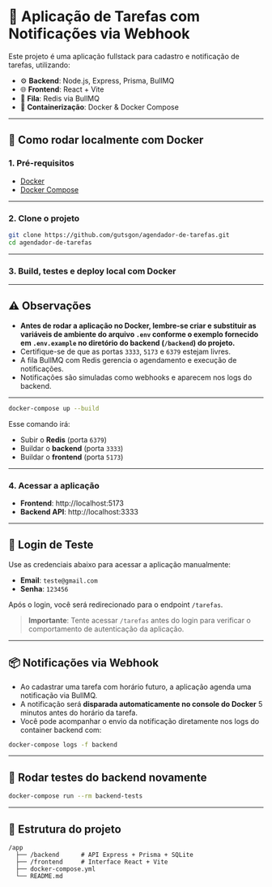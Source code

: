 
# 📝 Aplicação de Tarefas com Notificações via Webhook

Este projeto é uma aplicação fullstack para cadastro e notificação de tarefas, utilizando:

- ⚙️ **Backend**: Node.js, Express, Prisma, BullMQ  
- 🌐 **Frontend**: React + Vite  
- 🧠 **Fila**: Redis via BullMQ  
- 🐋 **Containerização**: Docker & Docker Compose  

---

## 🚀 Como rodar localmente com Docker

### 1. Pré-requisitos

- [Docker](https://www.docker.com/)  
- [Docker Compose](https://docs.docker.com/compose/)  

---

### 2. Clone o projeto

```bash
git clone https://github.com/gutsgon/agendador-de-tarefas.git
cd agendador-de-tarefas
```

---

### 3. Build, testes e deploy local com Docker

---
## ⚠️ Observações

- **Antes de rodar a aplicação no Docker, lembre-se criar e substituir as variáveis de ambiente do arquivo `.env` conforme o exemplo fornecido em `.env.example` no diretório do backend (`/backend`) do projeto.**  
- Certifique-se de que as portas `3333`, `5173` e `6379` estejam livres.  
- A fila BullMQ com Redis gerencia o agendamento e execução de notificações.  
- Notificações são simuladas como webhooks e aparecem nos logs do backend.

---

```bash
docker-compose up --build
```

Esse comando irá:

- Subir o **Redis** (porta `6379`)  
- Buildar o **backend** (porta `3333`)  
- Buildar o **frontend** (porta `5173`)  

---

### 4. Acessar a aplicação

- **Frontend**: http://localhost:5173  
- **Backend API**: http://localhost:3333  

---

## 🔐 Login de Teste

Use as credenciais abaixo para acessar a aplicação manualmente:

- **Email**: `teste@gmail.com`  
- **Senha**: `123456`  

Após o login, você será redirecionado para o endpoint `/tarefas`.

> **Importante**: Tente acessar `/tarefas` antes do login para verificar o comportamento de autenticação da aplicação.

---

## 📦 Notificações via Webhook

- Ao cadastrar uma tarefa com horário futuro, a aplicação agenda uma notificação via BullMQ.  
- A notificação será **disparada automaticamente no console do Docker** 5 minutos antes do horário da tarefa.  
- Você pode acompanhar o envio da notificação diretamente nos logs do container backend com:

```bash
docker-compose logs -f backend
```

---

## 🧪 Rodar testes do backend novamente

```bash
docker-compose run --rm backend-tests
```

---

## 📂 Estrutura do projeto

```
/app
  ├── /backend      # API Express + Prisma + SQLite
  ├── /frontend     # Interface React + Vite
  ├── docker-compose.yml
  └── README.md
```

